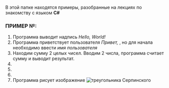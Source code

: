 
В этой папке находятся примеры, разобранные на лекциях по знакомству с языком __C#__

### ПРИМЕР №:

1. Программа выводит надпись *Hello, World!*
2. Программа приветствует пользователя *Привет,* , но для начала необходимо ввести *имя пользователя*
3. Находим сумму 2 целых чисел. Вводим 2 числа, программа считает сумму и выводит результат.
4.  
5.
6.
7. Программа рисует изображение ![треугольника Серпинского](SierpinskiTriangle.png)